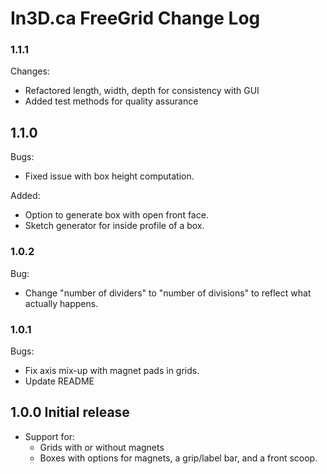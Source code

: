 # In3D.ca FreeGrid Change Log

### 1.1.1

Changes:
* Refactored length, width, depth for consistency with GUI
* Added test methods for quality assurance

## 1.1.0

Bugs:
* Fixed issue with box height computation.

Added:
* Option to generate box with open front face.
* Sketch generator for inside profile of a box.

### 1.0.2

Bug:
* Change "number of dividers" to "number of divisions" to reflect what actually happens.

### 1.0.1

Bugs:
* Fix axis mix-up with magnet pads in grids.
* Update README

## 1.0.0 Initial release

* Support for:
  * Grids with or without magnets
  * Boxes with options for magnets, a grip/label bar, and a front scoop.